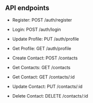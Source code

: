 ## API endpoints

- Register: POST /auth/register 
- Login: POST /auth/login
- Update Profile: PUT /auth/profile
- Get Profile: GET /auth/profile
 
- Create Contact: POST /contacts
- Get Contacts: GET /contacts
- Get Contact: GET /contacts/:id
- Update Contact: PUT /contacts/:id
- Delete Contact: DELETE /contacts/:id